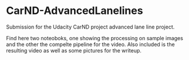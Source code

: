 # CarND-AdvancedLanelines
Submission for the Udacity CarND project advanced lane line project.

Find here two noteoboks, one showing the processing on sample images and the other the compelte pipeline for the video. Also included is the resulting video as well as some pictures for the writeup.

